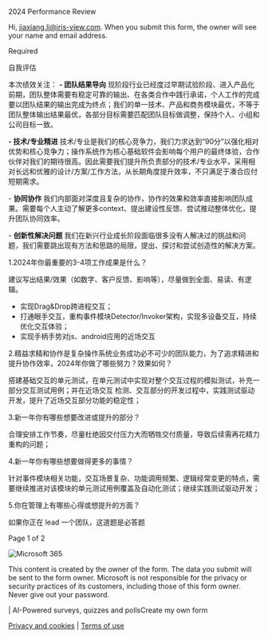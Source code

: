 2024 Performance Review

Hi, jiaxiang.li@iris-view.com. When you submit this form, the owner will see your name and email address.

Required

自我评估

本次绩效关注：
**-  团队结果导向**
    现阶段行业已经度过早期试验阶段、进入产品化前期，团队整体需要有稳定可靠的输出、在各类合作中践行承诺，个人工作的完成要以团队结果的输出完成为终点；我们的单一技术、产品和商务模块最优，不等于团队整体输出结果最优，各部分目标需要匹配团队目标做调整，保持个人、小组和公司目标一致。

**-  技术/专业精进**
      技术/专业是我们的核心竞争力，我们力求达到“90分”以强化相对优势和核心竞争力；操作系统作为核心基础软件会影响每个用户的最终体验，合作伙伴对我们的期待很高。因此需要我们提升所负责部分的技术/专业水平，采用相对长远和优雅的设计/方案/工作方法，从长期角度提升效率，不只满足于凑合应付短期需求。

\-  **协同协作**
      我们内部面对深度且复杂的协作，协作的效果和效率直接影响团队成果。需要每个人主动了解更多context、提出建设性反馈、尝试推动整体优化，提升团队协同效率。

\-  **创新性解决问题**
      我们在新兴行业成长阶段面临很多没有人解决过的挑战和问题，我们需要跳出现有方法和思路的局限，提出、探讨和尝试创造性的解决方案。

1.2024年你最重要的3-4项工作成果是什么？

建议写出结果/效果（如数字、客户反馈、影响等），尽量做到全面、易读、有逻辑。

- 实现Drag&Drop跨进程交互；
- 打通眼手交互，重构事件模块Detector/Invoker架构，实现多设备交互，持续优化交互体验；
- 实现手柄手势对js、android应用的近场交互

2.精益求精和协作是复杂操作系统业务成功必不可少的团队能力，为了追求精进和提升协作效率，2024年你做了哪些努力？效果如何？

搭建基础交互的单元测试，在单元测试中实现对整个交互过程的模拟测试，补充一部分交互测试用例；并在近场交互 检测、交互部分的开发过程中，实践测试驱动开发，提升了近场交互部分功能的稳定性；

3.新一年你有哪些想要改进或提升的部分？

合理安排工作节奏，尽量杜绝因交付压力大而牺牲交付质量，导致后续需再花精力重构的问题；

4.新一年你有哪些想要做得更多的事情？

针对事件模块相关功能，交互场景复杂、功能调用频繁、逻辑经常变更的特点，需要继续推进对该模块的单元测试用例覆盖及自动化测试；继续实践测试驱动开发；



5.你在管理上有哪些心得或想提升的方面？

如果你正在 lead 一个团队，这道题是必答题

Page 1 of 2

![Microsoft 365](https://forms.office.com/cdn/images/microsoft365logo_v1.png)

This content is created by the owner of the form. The data you submit will  be sent to the form owner. Microsoft is not responsible for the privacy  or security practices of its customers, including those of this form  owner. Never give out your password.

 | AI-Powered surveys, quizzes and pollsCreate my own form

[Privacy and cookies](https://go.microsoft.com/fwlink/p/?linkid=857875) | [Terms of use](https://go.microsoft.com/fwlink/p/?LinkId=2083423)